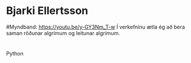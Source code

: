 # Bjarki Ellertsson
#Myndband: https://youtu.be/y-GY3Nm_T-w
Í verkefninu ætla ég að bera saman röðunar algrímum og leitunar algrímum.
#
Python
